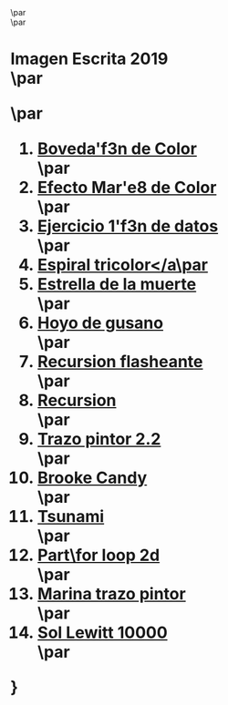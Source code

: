 <html>


<head>
    <meta charset="UTF-8">
    <meta name="viewport" content="width=device-width, user-scalable=no" />
    <link rel="stylesheet" href="style.css">
    <title>Imagen Escrita 2019</title>
</head>

<body>
\par
    <div id="container">\par
        <h1>Imagen Escrita 2019<br>\par

\par 
        <ol>
            <li><a href="Boveda/">Boveda\'f3n de Color</a></li>\par
            <li><a href="Efecto mar/">Efecto Mar\'e8 de Color</a></li>\par
            <li><a href="Ejercicio 1/">Ejercicio 1\'f3n de datos</a></li>\par
            <li><a href="Espiral tricolor/">Espiral tricolor</a\par
            <li><a href="Estrella de la muerte/">Estrella de la muerte</a></li>\par
            <li><a href="Hoyo de gusano/">Hoyo de gusano</a></li>\par
            <li><a href="Recursion flasheante/">Recursion flasheante</a></li>\par
            <li><a href="Recursion/">Recursion</a></li>\par
            <li><a href="Trazo pintor 2.2/">Trazo pintor 2.2</a></li>\par
            <li><a href="Trazo pintor Brooke/">Brooke Candy</a></li>\par
            <li><a href="Tsunami/">Tsunami</a></li>\par
            <li><a href="for loop 2d/">Part\for loop 2d</a></li>\par
            <li><a href="Marina trazo pintor/">Marina trazo pintor</a></li>\par
            <li><a href="Sol Lewitt 10000/">Sol Lewitt 10000 </a></li>\par
        </ol>
</body>

</html>
  
}

